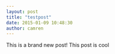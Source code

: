 ```yaml
---
layout: post
title: "testpost"
date: 2015-01-09 10:48:30
author: camren
---
```


This is a brand new post!
This post is cool
